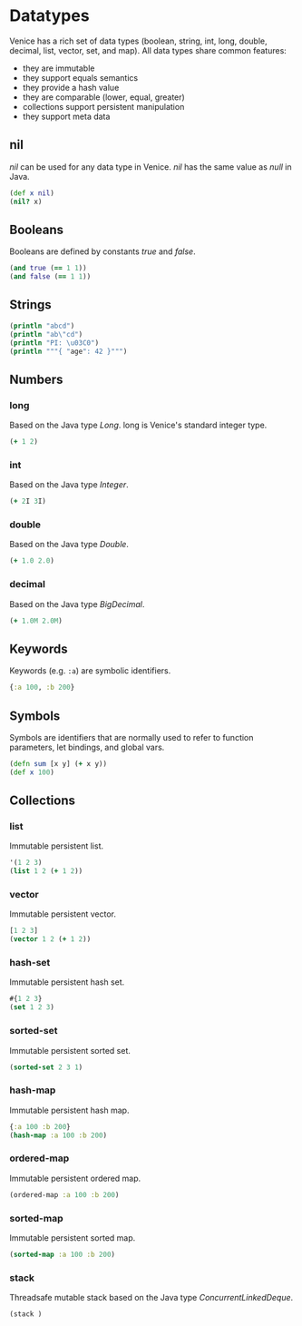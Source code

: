# Datatypes

Venice has a rich set of data types (boolean, string, int, long, double, decimal, list, 
vector, set, and map). All data types share common features:

- they are immutable
- they support equals semantics
- they provide a hash value
- they are comparable (lower, equal, greater)
- collections support persistent manipulation
- they support meta data


## nil

_nil_ can be used for any data type in Venice. _nil_ has the same value as _null_ in Java.

```clojure
(def x nil)
(nil? x)
```


## Booleans

Booleans are defined by constants _true_ and _false_.

```clojure
(and true (== 1 1))
(and false (== 1 1))
```


## Strings

```clojure
(println "abcd")
(println "ab\"cd")
(println "PI: \u03C0")
(println """{ "age": 42 }""")
```

## Numbers

### long

Based on the Java type _Long_. long is Venice's standard integer type.

```clojure
(+ 1 2)
```

### int

Based on the Java type _Integer_.

```clojure
(+ 2I 3I)
```

### double

Based on the Java type _Double_.

```clojure
(+ 1.0 2.0)
```

### decimal

Based on the Java type _BigDecimal_.

```clojure
(+ 1.0M 2.0M)
```

## Keywords

Keywords (e.g. `:a`) are symbolic identifiers.

```clojure
{:a 100, :b 200}
```

## Symbols

Symbols are identifiers that are normally used to refer to function parameters, 
let bindings, and global vars.

```clojure
(defn sum [x y] (+ x y))
(def x 100)
```


## Collections

### list

Immutable persistent list.

```clojure
'(1 2 3)
(list 1 2 (+ 1 2))
```

### vector

Immutable persistent vector.

```clojure
[1 2 3]
(vector 1 2 (+ 1 2))
```

### hash-set

Immutable persistent hash set.

```clojure
#{1 2 3}
(set 1 2 3)
```

### sorted-set

Immutable persistent sorted set.

```clojure
(sorted-set 2 3 1)
```

### hash-map

Immutable persistent hash map.

```clojure
{:a 100 :b 200}
(hash-map :a 100 :b 200)
```

### ordered-map

Immutable persistent ordered map.

```clojure
(ordered-map :a 100 :b 200)
```

### sorted-map

Immutable persistent sorted map.

```clojure
(sorted-map :a 100 :b 200)
```

### stack

Threadsafe mutable stack based on the Java type _ConcurrentLinkedDeque_.

```clojure
(stack )
```
